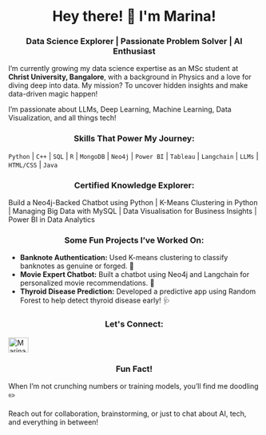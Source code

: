 <h1 align="center">Hey there! 👋 I'm Marina!</h1>
<h3 align="center">Data Science Explorer | Passionate Problem Solver | AI Enthusiast</h3>

<p>
  I’m currently growing my data science expertise as an MSc student at <b>Christ University, Bangalore</b>, with a background in Physics and a love for diving deep into data. My mission? To uncover hidden insights and make data-driven magic happen!
</p>

<p>
  I’m passionate about LLMs, Deep Learning, Machine Learning, Data Visualization, and all things tech!
</p>

<h3 align="center">Skills That Power My Journey:</h3>
<p>
  <code>Python</code> | <code>C++</code> | <code>SQL</code> | <code>R</code> | <code>MongoDB</code> | <code>Neo4j</code> | <code>Power BI</code> | <code>Tableau</code> | <code>Langchain</code> | <code>LLMs</code> | <code>HTML/CSS</code> | <code>Java</code>
</p>

<h3 align="center">Certified Knowledge Explorer:</h3>
<p>
  Build a Neo4j-Backed Chatbot using Python | K-Means Clustering in Python | Managing Big Data with MySQL | Data Visualisation for Business Insights | Power BI in Data Analytics
</p>

<h3 align="center">Some Fun Projects I’ve Worked On:</h3>
<ul>
  <li><b>Banknote Authentication:</b> Used K-means clustering to classify banknotes as genuine or forged. 💸</li>
  <li><b>Movie Expert Chatbot:</b> Built a chatbot using Neo4j and Langchain for personalized movie recommendations. 🎥</li>
  <li><b>Thyroid Disease Prediction:</b> Developed a predictive app using Random Forest to help detect thyroid disease early! 🩺</li>
</ul>

<h3 align="center">Let's Connect:</h3>
<p>
  <a href="https://linkedin.com/in/marina-ts-446939212" target="blank">
    <img align="center" src="https://cdn.jsdelivr.net/npm/simple-icons@v3/icons/linkedin.svg" alt="Marina's LinkedIn" height="30" width="40" />
  </a>
</p>

<h3 align="center">Fun Fact!</h3>
<p>
  When I’m not crunching numbers or training models, you’ll find me doodling ✏️
</p>

<p>
  Reach out for collaboration, brainstorming, or just to chat about AI, tech, and everything in between!
</p>
